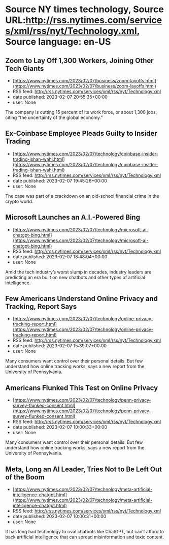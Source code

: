 # Source NY times technology, Source URL:http://rss.nytimes.com/services/xml/rss/nyt/Technology.xml, Source language: en-US

## Zoom to Lay Off 1,300 Workers, Joining Other Tech Giants
 - [https://www.nytimes.com/2023/02/07/business/zoom-layoffs.html](https://www.nytimes.com/2023/02/07/business/zoom-layoffs.html)
 - RSS feed: http://rss.nytimes.com/services/xml/rss/nyt/Technology.xml
 - date published: 2023-02-07 20:55:35+00:00
 - user: None

The company is cutting 15 percent of its work force, or about 1,300 jobs, citing “the uncertainty of the global economy.”

## Ex-Coinbase Employee Pleads Guilty to Insider Trading
 - [https://www.nytimes.com/2023/02/07/technology/coinbase-insider-trading-ishan-wahi.html](https://www.nytimes.com/2023/02/07/technology/coinbase-insider-trading-ishan-wahi.html)
 - RSS feed: http://rss.nytimes.com/services/xml/rss/nyt/Technology.xml
 - date published: 2023-02-07 19:45:26+00:00
 - user: None

The case was part of a crackdown on an old-school financial crime in the crypto world.

## Microsoft Launches an A.I.-Powered Bing
 - [https://www.nytimes.com/2023/02/07/technology/microsoft-ai-chatgpt-bing.html](https://www.nytimes.com/2023/02/07/technology/microsoft-ai-chatgpt-bing.html)
 - RSS feed: http://rss.nytimes.com/services/xml/rss/nyt/Technology.xml
 - date published: 2023-02-07 18:48:04+00:00
 - user: None

Amid the tech industry’s worst slump in decades, industry leaders are predicting an era built on new chatbots and other types of artificial intelligence.

## Few Americans Understand Online Privacy and Tracking, Report Says
 - [https://www.nytimes.com/2023/02/07/technology/online-privacy-tracking-report.html](https://www.nytimes.com/2023/02/07/technology/online-privacy-tracking-report.html)
 - RSS feed: http://rss.nytimes.com/services/xml/rss/nyt/Technology.xml
 - date published: 2023-02-07 15:39:07+00:00
 - user: None

Many consumers want control over their personal details. But few understand how online tracking works, says a new report from the University of Pennsylvania.

## Americans Flunked This Test on Online Privacy
 - [https://www.nytimes.com/2023/02/07/technology/penn-privacy-survey-flunked-consent.html](https://www.nytimes.com/2023/02/07/technology/penn-privacy-survey-flunked-consent.html)
 - RSS feed: http://rss.nytimes.com/services/xml/rss/nyt/Technology.xml
 - date published: 2023-02-07 10:00:33+00:00
 - user: None

Many consumers want control over their personal details. But few understand how online tracking works, says a new report from the University of Pennsylvania.

## Meta, Long an AI Leader, Tries Not to Be Left Out of the Boom
 - [https://www.nytimes.com/2023/02/07/technology/meta-artificial-intelligence-chatgpt.html](https://www.nytimes.com/2023/02/07/technology/meta-artificial-intelligence-chatgpt.html)
 - RSS feed: http://rss.nytimes.com/services/xml/rss/nyt/Technology.xml
 - date published: 2023-02-07 10:00:31+00:00
 - user: None

It has long had technology to rival chatbots like ChatGPT, but can’t afford to back artificial intelligence that can spread misinformation and toxic content.
